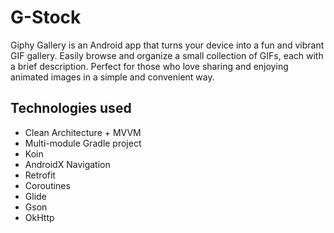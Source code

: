 # G-Stock

Giphy Gallery is an Android app that turns your device into a fun and vibrant GIF gallery. 
Easily browse and organize a small collection of GIFs, each with a brief description. 
Perfect for those who love sharing and enjoying animated images in a simple and convenient way.

## Technologies used

- Clean Architecture + MVVM
- Multi-module Gradle project
- Koin
- AndroidX Navigation
- Retrofit
- Coroutines
- Glide
- Gson
- OkHttp
